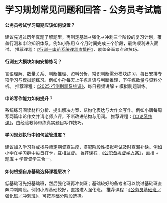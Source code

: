 # 学习规划常见问题和回答 - 公务员考试篇
#### 公务员考试学习周期应该如何设置？
建议先通过历年真题了解题型，再制定基础→强化→冲刺三个阶段的复习计划，覆盖行测和申论知识体系。例如小陈用 6 个月时间完成三个阶段，最终顺利进入面试。
推荐课程：[《行测＋申论系统课程直播班》](https://m.gwy.com/gjgwy/351928.html)，覆盖全面考点和技巧。

#### 行测五大模块如何安排练习？
言语理解、数量关系、判断推理、资料分析、常识判断需分模块练习，每日安排专项学习与模拟题练习。例如小孙每天上午练言语与判断推理，下午练数量与资料分析。
推荐课程：[《2025 行测刷题系统课》](https://www.chinagwy.org/html/xwsz/zyxw/202204/21_496551.html)，每日视频讲解 + 模拟刷题训练。

#### 申论写作能力如何提升？
系统练习阅读材料分析、提出解决方案、结构化表达与大作文写作。例如小唐每周写两篇申论作文并请老师点评，不断改进结构与用词。
推荐课程：[《申论系统课》](https://m.gwy.com/gjgwy/351928.html)，由经验教师带练真实题目写作技巧。

#### 学习规划执行中如何监管进度？
建议加入学习群或找导师定期督查进度，搭配阶段性模拟考试及时查漏补缺。例如小李在学习群中每日打卡，互相监督。
推荐课程：[《公职备考督学方案》](https://www.eoffcn.com)，直播 + 题库 + 学管督学三合一。

#### 如何根据自身基础选择课程层次？
低基础可先报基础班，然后强化班再冲刺班；基础较好的备考者可以跳过基础班直奔冲刺阶段。例如小周基础较好，直接进入强化班。
推荐课程：[《公务员基础班／强化班／冲刺班》](https://m.gwy.com/sydw/337460.html)，可按基础分阶段选择。